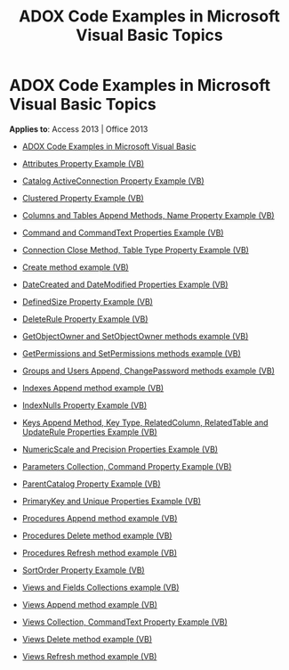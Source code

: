 ﻿---
title: ADOX Code Examples in Microsoft Visual Basic Topics
TOCTitle: ADOX Code Examples in Microsoft Visual Basic
ms:assetid: f500791c-8f42-45fb-89a2-5d54e743270c
ms:mtpsurl: https://msdn.microsoft.com/library/JJ250246(v=office.15)
ms:contentKeyID: 48548700
ms.date: 09/18/2015
mtps_version: v=office.15
---

# ADOX Code Examples in Microsoft Visual Basic Topics


**Applies to**: Access 2013 | Office 2013


  - [ADOX Code Examples in Microsoft Visual Basic](adox-code-examples-in-microsoft-visual-basic.md)

  - [Attributes Property Example (VB)](attributes-property-example-vb.md)

  - [Catalog ActiveConnection Property Example (VB)](catalog-activeconnection-property-example-vb.md)

  - [Clustered Property Example (VB)](clustered-property-example-vb.md)

  - [Columns and Tables Append Methods, Name Property Example (VB)](columns-and-tables-append-methods-name-property-example-vb.md)

  - [Command and CommandText Properties Example (VB)](command-and-commandtext-properties-example-vb.md)

  - [Connection Close Method, Table Type Property Example (VB)](connection-close-method-table-type-property-example-vb.md)

  - [Create method example (VB)](create-method-example-vb.md)

  - [DateCreated and DateModified Properties Example (VB)](datecreated-and-datemodified-properties-example-vb.md)

  - [DefinedSize Property Example (VB)](definedsize-property-example-vb.md)

  - [DeleteRule Property Example (VB)](deleterule-property-example-vb.md)

  - [GetObjectOwner and SetObjectOwner methods example (VB)](getobjectowner-and-setobjectowner-methods-example-vb.md)

  - [GetPermissions and SetPermissions methods example (VB)](getpermissions-and-setpermissions-methods-example-vb.md)

  - [Groups and Users Append, ChangePassword methods example (VB)](groups-and-users-append-changepassword-methods-example-vb.md)

  - [Indexes Append method example (VB)](indexes-append-method-example-vb.md)

  - [IndexNulls Property Example (VB)](indexnulls-property-example-vb.md)

  - [Keys Append Method, Key Type, RelatedColumn, RelatedTable and UpdateRule Properties Example (VB)](keys-append-method-key-type-relatedcolumn-relatedtable-and-updaterule-properties-example-vb.md)

  - [NumericScale and Precision Properties Example (VB)](numericscale-and-precision-properties-example-vb.md)

  - [Parameters Collection, Command Property Example (VB)](parameters-collection-command-property-example-vb.md)

  - [ParentCatalog Property Example (VB)](parentcatalog-property-example-vb.md)

  - [PrimaryKey and Unique Properties Example (VB)](primarykey-and-unique-properties-example-vb.md)

  - [Procedures Append method example (VB)](procedures-append-method-example-vb.md)

  - [Procedures Delete method example (VB)](procedures-delete-method-example-vb.md)

  - [Procedures Refresh method example (VB)](procedures-refresh-method-example-vb.md)

  - [SortOrder Property Example (VB)](sortorder-property-example-vb.md)

  - [Views and Fields Collections example (VB)](views-and-fields-collections-example-vb.md)

  - [Views Append method example (VB)](views-append-method-example-vb.md)

  - [Views Collection, CommandText Property Example (VB)](views-collection-commandtext-property-example-vb.md)

  - [Views Delete method example (VB)](views-delete-method-example-vb.md)

  - [Views Refresh method example (VB)](views-refresh-method-example-vb.md)

